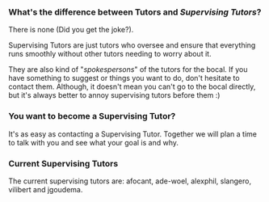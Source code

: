 ### What's the difference between Tutors and *Supervising Tutors*?

There is none (Did you get the joke?).

Supervising Tutors are just tutors who oversee and ensure that everything runs smoothly without other tutors needing to worry about it.

They are also kind of "*spokespersons*" of the tutors for the bocal. If you have something to suggest or things you want to do, don't hesitate to contact them. Although, it doesn't mean you can't go to the bocal directly, but it's always better to annoy supervising tutors before them :)

### You want to become a Supervising Tutor?
 
It's as easy as contacting a Supervising Tutor. Together we will plan a time to talk with you and see what your goal is and why.

### Current Supervising Tutors

The current supervising tutors are: afocant, ade-woel, alexphil, slangero, vilibert and jgoudema.